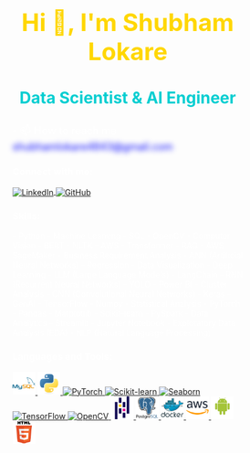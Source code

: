 <div style="background-image: url('https://drive.google.com/uc?id=1cfibe3k7D78yCx_cK0YK_doIAd5UOWf_'); background-size: cover; background-position: center; padding: 50px; height: 100vh;">
  <h1 align="center" style="color: #FFD700; font-size: 3em; font-weight: bold;">Hi 👋, I'm Shubham Lokare</h1>
  <h3 align="center" style="color: #00CED1; font-size: 2em;">Data Scientist & AI Engineer</h3>

  <p align="left" style="color: white; font-size: 18px;">
    - 📫 How to reach me 
    <span style="color: blue; filter: blur(5px); cursor: pointer;" onmouseover="this.style.filter='none'" onmouseout="this.style.filter='blur(5px)'">
      shubhamlokare4843@gmail.com
    </span>
  </p>

  <h3 align="left" style="color: white;">Connect with me:</h3>
  <p align="left">
    <a href="https://www.linkedin.com/in/shubham-lokare-29b104212/" target="blank">
      <img align="center" src="https://raw.githubusercontent.com/rahuldkjain/github-profile-readme-generator/master/src/images/icons/Social/linked-in-alt.svg" alt="LinkedIn" height="30" width="40" />
    </a>
    <a href="https://github.com/shubhaml4843" target="blank">
      <img align="center" src="https://raw.githubusercontent.com/rahuldkjain/github-profile-readme-generator/master/src/images/icons/Social/github.svg" alt="GitHub" height="30" width="40" />
    </a>
  </p>

  <h3 align="left" style="color: white;">Skills:</h3>
  <p align="left" style="color: white;">
    - Python  
    - Machine Learning  
    - SQL  
    - OpenCV  
    - Computer Vision  
    - BERT  
    - NLTK  
    - AWS  
    - Transformer  
    - RAG  
    - AWS SageMaker  
    - Business Requirement Analysis  
    - ANN (Artificial Neural Networks)  
    - Regression  
    - Data Visualization  
    - Deep Learning  
    - LLM (Large Language Models)  
    - LangChain  
    - RNN (Recurrent Neural Networks)  
    - YOLO  
    - Power BI  
    - Cluster Analysis  
    - CNN (Convolutional Neural Networks)  
    - Keras  
    - GenAI  
    - TensorFlow  
    - Numpy  
    - Statistical Analysis  
    - PyTorch  
    - Pandas  
    - Matplotlib  
    - Scikit-learn  
    - PySpark  
    - Data Analytics  
    - Streamlit  
    - Jupyter Notebook  
    - Exploratory Data Analysis (EDA)  
    - NLP (Natural Language Processing)
  </p>

  <h3 align="left" style="color: white;">Languages and Tools:</h3>
  <p align="left"> 
    <a href="https://www.mysql.com/" target="_blank" rel="noreferrer"> 
      <img src="https://raw.githubusercontent.com/devicons/devicon/master/icons/mysql/mysql-original-wordmark.svg" alt="MySQL" width="40" height="40"/> 
    </a> 
    <a href="https://www.python.org" target="_blank" rel="noreferrer"> 
      <img src="https://raw.githubusercontent.com/devicons/devicon/master/icons/python/python-original.svg" alt="Python" width="40" height="40"/> 
    </a> 
    <a href="https://pytorch.org/" target="_blank" rel="noreferrer"> 
      <img src="https://www.vectorlogo.zone/logos/pytorch/pytorch-icon.svg" alt="PyTorch" width="40" height="40"/> 
    </a> 
    <a href="https://scikit-learn.org/" target="_blank" rel="noreferrer"> 
      <img src="https://upload.wikimedia.org/wikipedia/commons/0/05/Scikit_learn_logo_small.svg" alt="Scikit-learn" width="40" height="40"/> 
    </a> 
    <a href="https://seaborn.pydata.org/" target="_blank" rel="noreferrer"> 
      <img src="https://seaborn.pydata.org/_images/logo-mark-lightbg.svg" alt="Seaborn" width="40" height="40"/> 
    </a> 
    <a href="https://www.tensorflow.org" target="_blank" rel="noreferrer"> 
      <img src="https://www.vectorlogo.zone/logos/tensorflow/tensorflow-icon.svg" alt="TensorFlow" width="40" height="40"/> 
    </a> 
    <a href="https://opencv.org/" target="_blank" rel="noreferrer"> 
      <img src="https://www.vectorlogo.zone/logos/opencv/opencv-icon.svg" alt="OpenCV" width="40" height="40"/> 
    </a> 
    <a href="https://pandas.pydata.org/" target="_blank" rel="noreferrer"> 
      <img src="https://raw.githubusercontent.com/devicons/devicon/2ae2a900d2f041da66e950e4d48052658d850630/icons/pandas/pandas-original.svg" alt="Pandas" width="40" height="40"/> 
    </a> 
    <a href="https://www.postgresql.org" target="_blank" rel="noreferrer"> 
      <img src="https://raw.githubusercontent.com/devicons/devicon/master/icons/postgresql/postgresql-original-wordmark.svg" alt="PostgreSQL" width="40" height="40"/> 
    </a> 
    <a href="https://www.docker.com/" target="_blank" rel="noreferrer"> 
      <img src="https://raw.githubusercontent.com/devicons/devicon/master/icons/docker/docker-original-wordmark.svg" alt="Docker" width="40" height="40"/> 
    </a> 
    <a href="https://aws.amazon.com" target="_blank" rel="noreferrer"> 
      <img src="https://raw.githubusercontent.com/devicons/devicon/master/icons/amazonwebservices/amazonwebservices-original-wordmark.svg" alt="AWS" width="40" height="40"/> 
    </a> 
    <a href="https://developer.android.com" target="_blank" rel="noreferrer"> 
      <img src="https://raw.githubusercontent.com/devicons/devicon/master/icons/android/android-original-wordmark.svg" alt="Android" width="40" height="40"/> 
    </a> 
    <a href="https://www.w3.org/html/" target="_blank" rel="noreferrer"> 
      <img src="https://raw.githubusercontent.com/devicons/devicon/master/icons/html5/html5-original-wordmark.svg" alt="HTML5" width="40" height="40"/> 
    </a> 
  </p>
</div>
